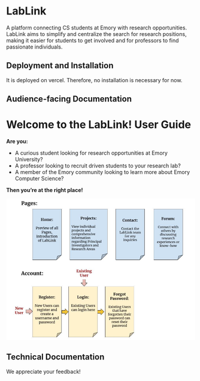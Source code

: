 # LabLink
A platform connecting CS students at Emory with research opportunities. LabLink aims to simplify and centralize the search for research positions, making it easier for students to get involved and for professors to find passionate individuals.

## Deployment and Installation

It is deployed on vercel. Therefore, no installation is necessary for now. 

## Audience-facing Documentation
# Welcome to the LabLink! User Guide

**Are you:**
- A curious student looking for research opportunities at Emory University?
- A professor looking to recruit driven students to your research lab?
- A member of the Emory community looking to learn more about Emory Computer Science?

**Then you’re at the right place!**

![Example Image](public/images/CS_370_User_Documentation.jpg)

## Technical Documentation

We appreciate your feedback!

